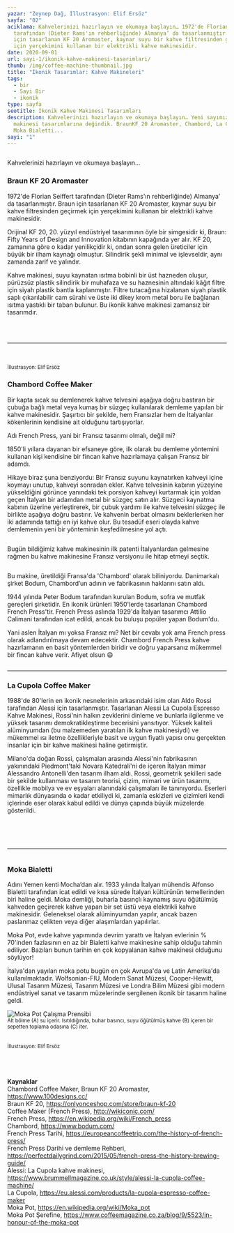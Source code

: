 ```yaml
---
yazar: "Zeynep Dağ, İllustrasyon: Elif Ersöz"
sayfa: "02"
aciklama: Kahvelerinizi hazırlayın ve okumaya başlayın… 1972'de Florian Seiffert
  tarafından (Dieter Rams'ın rehberliğinde) Almanya’ da tasarlanmıştır. Braun
  için tasarlanan KF 20 Aromaster, kaynar suyu bir kahve filtresinden geçirmek
  için yerçekimini kullanan bir elektrikli kahve makinesidir.
date: 2020-09-01
url: sayi-1/ikonik-kahve-makinesi-tasarimlari/
thumb: /img/coffee-machine-thumbnail.jpg
title: "İkonik Tasarımlar: Kahve Makineleri"
tags:
  - bir
  - Sayi Bir
  - ikonik
type: sayfa
seotitle: İkonik Kahve Makinesi Tasarımları
description: Kahvelerinizi hazırlayın ve okumaya başlayın… Yeni sayımızda kahve
  makinesi tasarımlarına değindik. BraunKF 20 Aromaster, Chambord, La Cupola,
  Moka Bialetti...
sayi: "1"
---
```

<a href="/sayi-1/surdurulebilir-ambalaj-tasarimi/" id="next"></a>

<div class="text-center"><img class="img-fluid" src="/img/coffee-thumbnail.jpg" alt=""></div>
<div class="container">
    <div class="row">
        <div class="col-md-4"><img class="img-fluid" src="/img/Braun-1972-KF-20.jpg" alt=""></div>
        <div class="col-md-8">
            <p>Kahvelerinizi hazırlayın ve okumaya başlayın…</p>
            <h3>Braun KF 20 Aromaster</h3>
            <p> 1972'de Florian Seiffert tarafından (Dieter Rams'ın rehberliğinde) Almanya’ da tasarlanmıştır. Braun
                için tasarlanan KF 20 Aromaster, kaynar suyu bir kahve filtresinden geçirmek için yerçekimini kullanan
                bir elektrikli kahve makinesidir.</p>
            <p>Orijinal KF 20, 20. yüzyıl endüstriyel tasarımının öyle bir simgesidir ki, Braun: Fifty Years of Design
                and Innovation kitabının kapağında yer alır. KF 20, zamanına göre o kadar yenilikçidir ki, ondan sonra
                gelen üreticiler için büyük bir ilham kaynağı olmuştur. Silindirik şekli minimal ve işlevseldir, aynı
                zamanda zarif ve yalındır. </p>
            <p> Kahve makinesi, suyu kaynatan ısıtma bobinli bir üst hazneden oluşur, pürüzsüz plastik silindirik bir
                muhafaza ve su haznesinin altındaki kâğıt filtre için siyah plastik bantla kaplanmıştır. Filtre
                tutacağına hizalanan siyah plastik saplı çıkarılabilir cam sürahi ve üste iki dikey krom metal boru ile
                bağlanan ısıtma yastıklı bir taban bulunur. Bu ikonik kahve makinesi zamansız bir tasarımdır. </p>
        </div>
    </div>
    <div class="row">
        <div class="col-md-6 offset-md-3"><br><br>
            <img class="img-fluid" src="/img/kf-20.gif" alt="">
        </div>
    </div>
    <hr>
    <div class="row">
        <div class="col-md-5"><br><br><img class="img-fluid" src="/img/frenchpressc.jpg" alt=""><small>İllustrasyon:
                Elif Ersöz</small></div>
        <div class="col-md-7">
            <h3 class="display-5">Chambord Coffee Maker</h3>
            <p> Bir kapta sıcak su demlenerek kahve telvesini aşağıya doğru bastıran bir çubuğa bağlı metal veya kumaş
                bir süzgeç kullanılarak demleme yapılan bir kahve makinesidir. Şaşırtıcı bir şekilde, hem Fransızlar hem
                de İtalyanlar kökenlerinin kendisine ait olduğunu tartışıyorlar.</p>
            <p> Adı French Press, yani bir Fransız tasarımı olmalı, değil mi? </p>
            <p>1850'li yıllara dayanan bir efsaneye göre, ilk olarak bu demleme yöntemini kullanan kişi kendisine bir
                fincan kahve hazırlamaya çalışan Fransız bir adamdı. </p>
            <p> Hikaye biraz şuna benziyordu: Bir Fransız suyunu kaynatırken kahveyi içine koymayı unutup, kahveyi
                sonradan ekler. Kahve telvesinin kabının yüzeyine yükseldiğini görünce yanındaki tek porsiyon kahveyi
                kurtarmak için yoldan geçen İtalyan bir adamdan metal bir süzgeç satın alır. Süzgeci kaynatma kabının
                üzerine yerleştirerek, bir çubuk yardımı ile kahve telvesini süzgeç ile birlikte aşağıya doğru bastırır.
                Ve kahvenin berbat olmasını beklerlerken her iki adamında tattığı en iyi kahve olur. Bu tesadüf eseri
                olayda kahve demlemenin yeni bir yönteminin keşfedilmesine yol açtı. </p>
        </div>
    </div>
    <div class="row">
        <div class="col-md-5"><img class="img-fluid" src="/img/chambord-coffee-white.jpg" alt=""></div>
        <div class="col-md-7">
            <p>Bugün bildiğimiz kahve makinesinin ilk patenti İtalyanlardan gelmesine rağmen bu kahve makinesine Fransız
                versiyonu ile hitap etmeyi seçtik.</p>
            <img class="img-fluid" src="/img/Chambord-Coffee-Maker.jpg" alt="">
            <p>Bu makine, üretildiği Fransa'da 'Chambord' olarak biliniyordu. Danimarkalı şirket Bodum, Chambord’un
                adının ve fabrikasının haklarını satın aldı. </p>
            <p>1944 yılında Peter Bodum tarafından kurulan Bodum, sofra ve mutfak gereçleri şirketidir. En ikonik
                ürünleri 1950'lerde tasarlanan Chambord French Press'tir. French Press aslında 1929'da İtalyan tasarımcı
                Attilio Calimani tarafından icat edildi, ancak bu buluşu popüler yapan Bodum'du. </p>
            <p>Yani aslen İtalyan mı yoksa Fransız mı? Net bir cevabı yok ama French press olarak adlandırılmaya devam
                edecektir. Chambord French Press kahve hazırlamanın en basit yöntemlerden biridir ve doğru yaparsanız
                mükemmel bir fincan kahve verir. Afiyet olsun 😄</p>
        </div>
    </div>
    <img class="img-fluid" src="/img/Chambord Coffee Maker.jpg" alt="">
    <hr>
    <div class="row">
        <div class="col-md-8">
            <h3>La Cupola Coffee Maker</h3>
            <p>1988'de 80'lerin en ikonik nesnelerinin arkasındaki isim olan Aldo Rossi tarafından Alessi için
                tasarlanmıştır. Tasarlanan Alessi La Cupola Espresso Kahve Makinesi, Rossi'nin halkın zevklerini dinleme
                ve bunlarla ilgilenme ve yüksek tasarımı demokratikleştirme becerisini yansıtıyor. Yüksek kaliteli
                alüminyumdan (bu malzemeden yaratılan ilk kahve makinesiydi) ve mükemmel ısı iletme özellikleriyle basit
                ve uygun fiyatlı yapısı onu gerçekten insanlar için bir kahve makinesi haline getirmiştir.</p>
            <p>Milano'da doğan Rossi, çalışmaları arasında Alessi'nin fabrikasının yakınındaki Piedmont'taki Novara
                Katedrali'ni de içeren İtalyan mimar Alessandro Antonelli'den tasarım ilham aldı. Rossi, geometrik
                şekilleri sade bir şekilde kullanması ve tasarım teorisi, çizim, mimari ve ürün tasarımı, özellikle
                mobilya ve ev eşyaları alanındaki çalışmaları ile tanınıyordu. Eserleri mimarlık dünyasında o kadar
                etkiliydi ki, zamanla eskizleri ve çizimleri kendi içlerinde eser olarak kabul edildi ve dünya çapında
                büyük müzelerde gösterildi.</p>
        </div>
        <div class="col-md-4"><br><br><br><img class="img-fluid" src="/img/la cupola.jpg" alt=""></div>
        <div class="col-md-4"><img class="img-fluid" src="/img/La cupola-2.jpg" alt=""></div>
        <div class="col-md-8"><img class="img-fluid" src="/img/Novara-402-Zoom.jpg" alt=""></div>
    </div>
    <hr>
    <div class="row">
        <div class="col-md-7"><img class="img-fluid" src="/img/bialetti_moka_pot.jpg" alt=""></div>
        <div class="col-md-5">
            <h3>Moka Bialetti</h3>
            <p>Adını Yemen kenti Mocha’dan alır. 1933 yılında İtalyan mühendis Alfonso Bialetti tarafından icat edildi
                ve kısa sürede İtalyan kültürünün temellerinden biri haline geldi. Moka demliği, buharla basınçlı
                kaynamış suyu öğütülmüş kahveden geçirerek kahve yapan bir set üstü veya elektrikli kahve makinesidir.
                Geleneksel olarak alüminyumdan yapılır, ancak bazen paslanmaz çelikten veya diğer alaşımlardan
                yapılırlar.</p>
            <p>Moka Pot, evde kahve yapımında devrim yarattı ve İtalyan evlerinin % 70'inden fazlasının en az bir
                Bialetti kahve makinesine sahip olduğu tahmin ediliyor. Bazıları bunun tarihin en çok kopyalanan kahve
                makinesi olduğunu söylüyor!</p>
            <p>İtalya'dan yayılan moka potu bugün en çok Avrupa'da ve Latin Amerika'da kullanılmaktadır. Wolfsonian-FIU,
                Modern Sanat Müzesi, Cooper-Hewitt, Ulusal Tasarım Müzesi, Tasarım Müzesi ve Londra Bilim Müzesi gibi
                modern endüstriyel sanat ve tasarım müzelerinde sergilenen ikonik bir tasarım haline geldi.</p>
        </div>
    </div>
    <div class="row mt-5">
        <div class="offset-md-3 col-md-3 col-6 "><img class="img-fluid" src="/img/Moka_Animation.gif"
                alt="Moka Pot Çalışma Prensibi">
        </div>
        <div class="col-md-3 col-6"><img class="img-fluid" src="/img/moka-pot.jpg" alt="">
        <br><small>Alt bölme (A) su içerir. Isıtıldığında, buhar basıncı, suyu öğütülmüş kahve (B) içeren bir sepetten
                toplama odasına (C) iter.
                <br><br> </small></div>
    </div>
</div>
<div class="text-center"><img class="img-fluid" src="/img/mochapot.jpg" alt=""></div><br><small>İllustrasyon: Elif
    Ersöz</small>
<div class="container kaynak">
    <p><br><br><br><b>Kaynaklar</b>
        <br>Chambord Coffee Maker, Braun KF 20 Aromaster, <a href="https://www.100designs.cc/" target="_blank"
            rel="noopener noreferrer">https://www.100designs.cc/</a>
        <br> Braun KF 20, <a href="https://onlyonceshop.com/store/braun-kf-20" target="_blank"
            rel="noopener noreferrer">https://onlyonceshop.com/store/braun-kf-20 </a>
        <br> Coffee Maker (French Press), <a href="http://wikiconic.com/" target="_blank"
            rel="noopener noreferrer">http://wikiconic.com/</a>
        <br> French Press, <a href="https://en.wikipedia.org/wiki/French_press" target="_blank"
            rel="noopener noreferrer">https://en.wikipedia.org/wiki/French_press</a>
        <br> Chambord, <a href="https://www.bodum.com/" target="_blank"
            rel="noopener noreferrer">https://www.bodum.com/</a>
        <br> French Press Tarihi, <a href="https://europeancoffeetrip.com/the-history-of-french-press/" target="_blank"
            rel="noopener noreferrer">https://europeancoffeetrip.com/the-history-of-french-press/</a>
        <br> French Press Darihi ve demleme Rehberi, <a
            href="https://perfectdailygrind.com/2015/05/french-press-the-history-brewing-guide/" target="_blank"
            rel="noopener noreferrer">https://perfectdailygrind.com/2015/05/french-press-the-history-brewing-guide/</a>
        <br> Alessi: La Cupola kahve makinesi, <a
            href="https://www.brummellmagazine.co.uk/style/alessi-la-cupola-coffee-machine/" target="_blank"
            rel="noopener noreferrer">https://www.brummellmagazine.co.uk/style/alessi-la-cupola-coffee-machine/</a>
        <br> La Cupola, <a href="https://eu.alessi.com/products/la-cupola-espresso-coffee-maker" target="_blank"
            rel="noopener noreferrer">https://eu.alessi.com/products/la-cupola-espresso-coffee-maker</a>
        <br> Moka Pot, <a href="https://en.wikipedia.org/wiki/Moka_pot" target="_blank"
            rel="noopener noreferrer">https://en.wikipedia.org/wiki/Moka_pot</a>
        <br> Moka Pot Şerefine, <a href="https://www.coffeemagazine.co.za/blog/9/5523/in-honour-of-the-moka-pot"
            target="_blank"
            rel="noopener noreferrer">https://www.coffeemagazine.co.za/blog/9/5523/in-honour-of-the-moka-pot</a>
    </p>
</div>